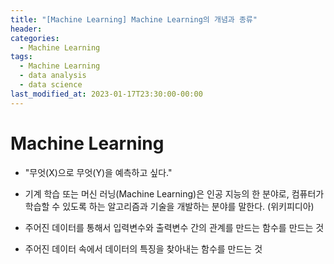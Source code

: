 ```yaml
---
title: "[Machine Learning] Machine Learning의 개념과 종류"
header:
categories:
  - Machine Learning
tags:
  - Machine Learning
  - data analysis
  - data science
last_modified_at: 2023-01-17T23:30:00-00:00
---
```


# Machine Learning

- "무엇(X)으로 무엇(Y)을 예측하고 싶다."
- 기계 학습 또는 머신 러닝(Machine Learning)은 인공 지능의 한 분야로, 컴퓨터가 학습할 수 있도록 하는 알고리즘과 기술을 개발하는 분야를 말한다. (위키피디아)


- 주어진 데이터를 통해서 입력변수와 출력변수 간의 관계를 만드는 함수를 만드는 것
- 주어진 데이터 속에서 데이터의 특징을 찾아내는 함수를 만드는 것